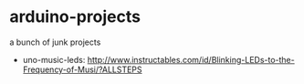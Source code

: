 # arduino-projects
a bunch of junk projects

* uno-music-leds: http://www.instructables.com/id/Blinking-LEDs-to-the-Frequency-of-Musi/?ALLSTEPS
